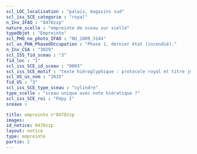 ```yaml
---
scl_LOC_localisation : "palais, magasins sud"
scl_iss_SCE_categorie : "royal"
n_Inv_IFAO : "8470zzp"
nature_scelle : "empreinte de sceau sur scellé"
typeObjet : "Empreinte"
scl_PHO_no_photo_IFAO : "NU_2009_3144"
scl_us_PHA_PhasedOccupation : "Phase 1, dernier état (incendié)."
n_Inv_CSA : "3029"
scl_ISS_fid_sceau : "3"
fid_loc : "1"
scl_iss_SCE_id_sceau : "0003"
scl_iss_SCE_motif : "texte hiéroglyphique : protocole royal et titre jmy-ḫt pr-‘ȝ"
scl_US_us_nom : "2635"
fid_US : "3"
scl_iss_SCE_type_sceau : "cylindre"
type_scelle : "sceau unique avec note hiératique ?"
scl_iss_SCE_roi : "Pépy I"
sceaux :

title: empreinte n°8470zzp
images: 
id_notice: 8470zzp
layout: notice
type: empreinte
partie: 2
---
```

